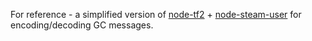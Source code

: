 For reference - a simplified version of [node-tf2](https://github.com/DoctorMcKay/node-tf2) + [node-steam-user](https://github.com/DoctorMcKay/node-steam-user) for encoding/decoding GC messages.